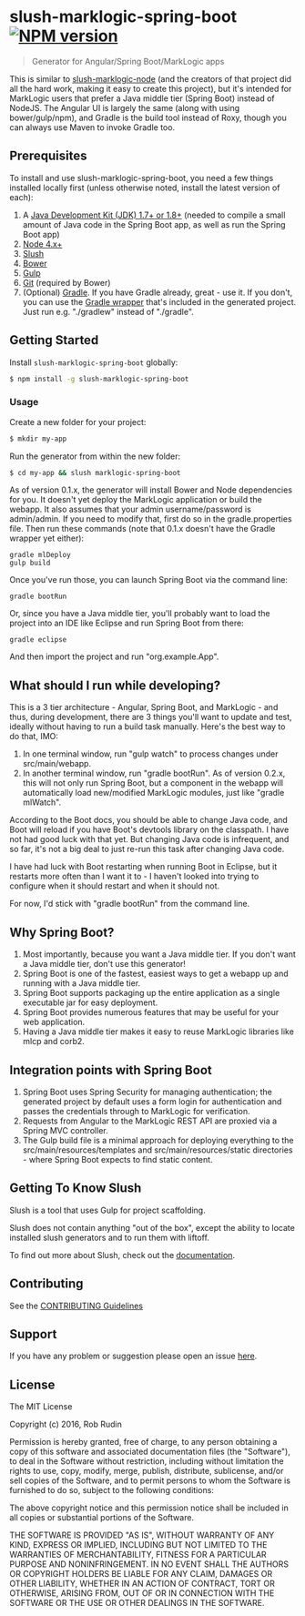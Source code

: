 # slush-marklogic-spring-boot [![NPM version](https://badge-me.herokuapp.com/api/npm/slush-marklogic-spring-boot.png)](http://badges.enytc.com/for/npm/slush-marklogic-spring-boot)

> Generator for Angular/Spring Boot/MarkLogic apps

This is similar to <a href="https://github.com/marklogic/slush-marklogic-node">slush-marklogic-node</a> (and the creators of that project did all the hard work, making it easy to create this project), but it's intended for MarkLogic users that prefer a Java middle tier (Spring Boot) instead of NodeJS. The Angular UI is largely the same (along with using bower/gulp/npm), and Gradle is the build tool instead of Roxy, though you can always use Maven to invoke Gradle too. 

## Prerequisites

To install and use slush-marklogic-spring-boot, you need a few things installed locally first (unless otherwise noted, install the latest version of each):

1. A [Java Development Kit (JDK) 1.7+ or 1.8+](http://www.oracle.com/technetwork/java/javase/downloads/index.html) (needed to compile a small amount of Java code in the Spring Boot app, as well as run the Spring Boot app)
1. [Node 4.x+](https://nodejs.org/en/download/)
1. [Slush](https://www.npmjs.com/package/slush)
1. [Bower](https://www.npmjs.com/package/bower)
1. [Gulp](https://www.npmjs.com/package/gulp)
1. [Git](https://git-scm.com/downloads) (required by Bower)
1. (Optional) [Gradle](http://gradle.org/gradle-download/). If you have Gradle already, great - use it. If you don't, you can use the [Gradle wrapper](https://docs.gradle.org/current/userguide/gradle_wrapper.html) that's included in the generated project. Just run e.g. "./gradlew" instead of "./gradle".

## Getting Started

Install `slush-marklogic-spring-boot` globally:

```bash
$ npm install -g slush-marklogic-spring-boot
```

### Usage

Create a new folder for your project:

```bash
$ mkdir my-app
```

Run the generator from within the new folder:

```bash
$ cd my-app && slush marklogic-spring-boot
```

As of version 0.1.x, the generator will install Bower and Node dependencies for you. 
It doesn't yet deploy the MarkLogic application or build the webapp. It also assumes
that your admin username/password is admin/admin. If you need to modify that, first do so in the gradle.properties file. Then run these commands (note that 0.1.x doesn't have the Gradle wrapper yet either):

    gradle mlDeploy
    gulp build

Once you've run those, you can launch Spring Boot via the command line:

    gradle bootRun

Or, since you have a Java middle tier, you'll probably want to load the project into
an IDE like Eclipse and run Spring Boot from there:

    gradle eclipse

And then import the project and run "org.example.App".

## What should I run while developing?

This is a 3 tier architecture - Angular, Spring Boot, and MarkLogic - and thus, during development, there are 3 things you'll want to update and test, ideally without having to run a build task manually. Here's the best way to do that, IMO:

1. In one terminal window, run "gulp watch" to process changes under src/main/webapp.
2. In another terminal window, run "gradle bootRun". As of version 0.2.x, this will not only run Spring Boot, but a component in the webapp will automatically load new/modified MarkLogic modules, just like "gradle mlWatch". 

According to the Boot docs, you should be able to change Java code, and Boot will reload if you have Boot's devtools library on the classpath. I have not had good luck with that yet. But changing Java code is infrequent, and so far, it's not a big deal to just re-run this task after changing Java code. 

I have had luck with Boot restarting when running Boot in Eclipse, but it restarts more often than I want it to - I haven't looked into trying to configure when it should restart and when it should not.

For now, I'd stick with "gradle bootRun" from the command line. 

## Why Spring Boot?

1. Most importantly, because you want a Java middle tier. If you don't want a Java middle tier, don't use this generator!
2. Spring Boot is one of the fastest, easiest ways to get a webapp up and running with a Java middle tier.
3. Spring Boot supports packaging up the entire application as a single executable jar for easy deployment.
4. Spring Boot provides numerous features that may be useful for your web application.
5. Having a Java middle tier makes it easy to reuse MarkLogic libraries like mlcp and corb2.

## Integration points with Spring Boot

1. Spring Boot uses Spring Security for managing authentication; the generated project by default uses a form login for authentication and passes the credentials through to MarkLogic for verification.
2. Requests from Angular to the MarkLogic REST API are proxied via a Spring MVC controller.
3. The Gulp build file is a minimal approach for deploying everything to the src/main/resources/templates and src/main/resources/static directories - where Spring Boot expects to find static content.

## Getting To Know Slush

Slush is a tool that uses Gulp for project scaffolding.

Slush does not contain anything "out of the box", except the ability to locate installed slush generators and to run them with liftoff.

To find out more about Slush, check out the [documentation](https://github.com/slushjs/slush).

## Contributing

See the [CONTRIBUTING Guidelines](https://github.com/rjrudin/slush-marklogic-spring-boot/blob/master/CONTRIBUTING.md)

## Support
If you have any problem or suggestion please open an issue [here](https://github.com/rjrudin/slush-marklogic-spring-boot/issues).

## License 

The MIT License

Copyright (c) 2016, Rob Rudin

Permission is hereby granted, free of charge, to any person
obtaining a copy of this software and associated documentation
files (the "Software"), to deal in the Software without
restriction, including without limitation the rights to use,
copy, modify, merge, publish, distribute, sublicense, and/or sell
copies of the Software, and to permit persons to whom the
Software is furnished to do so, subject to the following
conditions:

The above copyright notice and this permission notice shall be
included in all copies or substantial portions of the Software.

THE SOFTWARE IS PROVIDED "AS IS", WITHOUT WARRANTY OF ANY KIND,
EXPRESS OR IMPLIED, INCLUDING BUT NOT LIMITED TO THE WARRANTIES
OF MERCHANTABILITY, FITNESS FOR A PARTICULAR PURPOSE AND
NONINFRINGEMENT. IN NO EVENT SHALL THE AUTHORS OR COPYRIGHT
HOLDERS BE LIABLE FOR ANY CLAIM, DAMAGES OR OTHER LIABILITY,
WHETHER IN AN ACTION OF CONTRACT, TORT OR OTHERWISE, ARISING
FROM, OUT OF OR IN CONNECTION WITH THE SOFTWARE OR THE USE OR
OTHER DEALINGS IN THE SOFTWARE.

